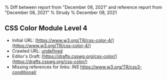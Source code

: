 % Diff between report from "December 08, 2021" and reference report from "December 08, 2021"
% Strudy
% December 08, 2021

## CSS Color Module Level 4

- Initial URL: [https://www.w3.org/TR/css-color-4/](https://www.w3.org/TR/css-color-4/)
- Crawled URL: [undefined](undefined)
- Editor's Draft: [https://drafts.csswg.org/css-color/](https://drafts.csswg.org/css-color/)
- Missing references for links: *INS* https://www.w3.org/TR/css3-conditional/



